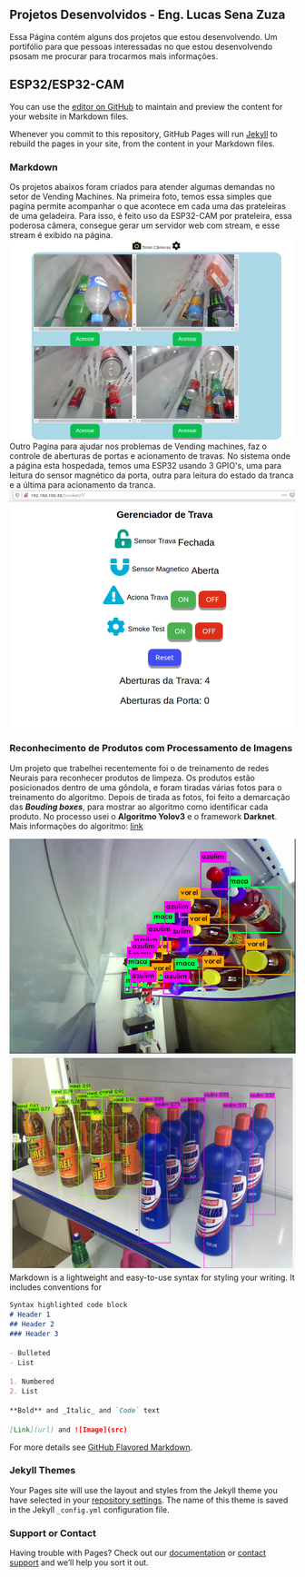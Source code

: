 ## Projetos Desenvolvidos - Eng. Lucas Sena Zuza

  Essa Página contém alguns dos projetos que estou desenvolvendo. Um portifólio para que pessoas interessadas no que estou desenvolvendo psosam me procurar para trocarmos mais informações.
  
## ESP32/ESP32-CAM
You can use the [editor on GitHub](https://github.com/lucassenazuza/pagina/edit/gh-pages/index.md) to maintain and preview the content for your website in Markdown files.

Whenever you commit to this repository, GitHub Pages will run [Jekyll](https://jekyllrb.com/) to rebuild the pages in your site, from the content in your Markdown files.
### Markdown
  Os projetos abaixos foram criados para atender algumas demandas no setor de Vending Machines. Na primeira foto, temos essa simples que pagína permite acompanhar o que acontece em cada uma das prateleiras de uma geladeira. Para isso, é feito uso da ESP32-CAM por prateleira, essa poderosa câmera, consegue gerar um servidor web com stream, e esse stream é exibido na página. 
![Image](https://github.com/lucassenazuza/pagina/blob/gh-pages/img1.png)
  Outro Pagína para ajudar nos problemas de Vending machines, faz o controle de aberturas de portas e acionamento de travas. No sistema onde a página esta hospedada, temos uma ESP32 usando 3 GPIO's, uma para leitura do sensor magnético da porta, outra para leitura do estado da tranca e a última para acionamento da tranca.
![Image](https://github.com/lucassenazuza/pagina/blob/gh-pages/img2.png)

### Reconhecimento de Produtos com Processamento de Imagens

  Um projeto que trabelhei recentemente foi o de treinamento de redes Neurais para reconhecer produtos de limpeza. Os produtos estão posicionados dentro de uma gôndola, e foram tiradas várias fotos para o treinamento do algoritmo. Depois de tirada as fotos, foi feito a demarcação das **_Bouding boxes_**, para mostrar ao algoritmo como identificar cada produto. No processo usei o **Algoritmo Yolov3** e o framework **Darknet**. Mais informações do algoritmo: [link](https://github.com/AlexeyAB/darknet)

![Image](https://github.com/lucassenazuza/pagina/blob/gh-pages/img3.jpg)
![Image](https://github.com/lucassenazuza/pagina/blob/gh-pages/img4.jpg)
Markdown is a lightweight and easy-to-use syntax for styling your writing. It includes conventions for

```markdown
Syntax highlighted code block
# Header 1
## Header 2
### Header 3

- Bulleted
- List

1. Numbered
2. List

**Bold** and _Italic_ and `Code` text

[Link](url) and ![Image](src)
```

For more details see [GitHub Flavored Markdown](https://guides.github.com/features/mastering-markdown/).

### Jekyll Themes

Your Pages site will use the layout and styles from the Jekyll theme you have selected in your [repository settings](https://github.com/lucassenazuza/pagina/settings). The name of this theme is saved in the Jekyll `_config.yml` configuration file.

### Support or Contact

Having trouble with Pages? Check out our [documentation](https://docs.github.com/categories/github-pages-basics/) or [contact support](https://github.com/contact) and we’ll help you sort it out.
